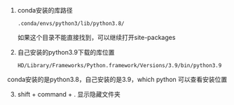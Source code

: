 1. conda安装的库路径

   ```
   .conda/envs/python3/lib/python3.8/
   ```

   如果这个目录不能直接找到，可以继续打开site-packages

2. 自己安装的python3.9下载的库位置

   ```
   HD/Library/Frameworks/Python.framework/Versions/3.9/bin/python3.9
   ```

conda安装的是python3.8，自己安装的是3.9，which python 可以查看安装位置

3. shift + command + . 显示隐藏文件夹